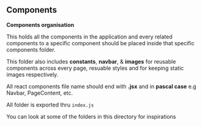 ## Components

**Components organisation**

This holds all the components in the application and
every related components to a specific component
should be placed inside that specific components folder.

This folder also includes **constants**, **navbar**, & **images** for reusable components across every page,
resuable styles and for keeping static images respectively.

All react components file name should end with **.jsx** and in **pascal case**
e.g Navbar, PageContent, etc.

All folder is exported thru `index.js`

You can look at some of the folders in this directory for
inspirations